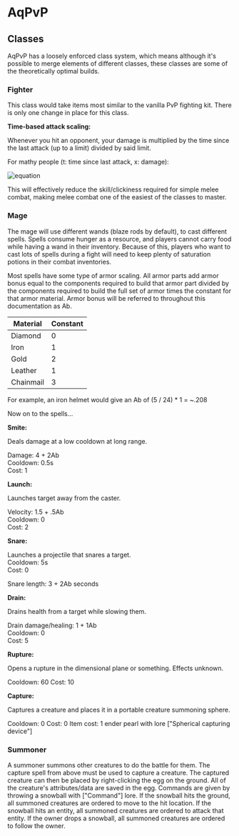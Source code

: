 # AqPvP

## Classes

AqPvP has a loosely enforced class system, which means although it's possible to merge elements of different classes, these classes are some of the theoretically optimal builds.

### Fighter

This class would take items most similar to the vanilla PvP fighting kit. There is only one change in place for this class.

**Time-based attack scaling:**

Whenever you hit an opponent, your damage is multiplied by the time since the last attack (up to a limit) divided by said limit.

For mathy people (t: time since last attack, x: damage):

![equation](http://i.imgur.com/pOtnt68.png)

This will effectively reduce the skill/clickiness required for simple melee combat, making melee combat one of the easiest of the classes to master.

### Mage

The mage will use different wands (blaze rods by default), to cast different spells. Spells consume hunger as a resource, and players cannot carry food while having a wand in their inventory. Because of this, players who want to cast lots of spells during a fight will need to keep plenty of saturation potions in their combat inventories.

Most spells have some type of armor scaling. All armor parts add armor bonus equal to the components required to build that armor part divided by the components required to build the full set of armor times the constant for that armor material. Armor bonus will be referred to throughout this documentation as Ab.

Material | Constant
--- | ---
Diamond | 0
Iron | 1
Gold | 2
Leather | 1
Chainmail | 3

For example, an iron helmet would give an Ab of (5 / 24) * 1 = ~.208

Now on to the spells...

**Smite:**

Deals damage at a low cooldown at long range.

Damage: 4 + 2Ab  
Cooldown: 0.5s  
Cost: 1

**Launch:**

Launches target away from the caster.

Velocity: 1.5 + .5Ab  
Cooldown: 0  
Cost: 2

**Snare:**

Launches a projectile that snares a target.  
Cooldown: 5s  
Cost: 0

Snare length: 3 + 2Ab seconds

**Drain:**

Drains health from a target while slowing them.

Drain damage/healing: 1 + 1Ab  
Cooldown: 0  
Cost: 5

**Rupture:**

Opens a rupture in the dimensional plane or something. Effects unknown.

Cooldown: 60
Cost: 10

**Capture:**

Captures a creature and places it in a portable creature summoning sphere.

Cooldown: 0
Cost: 0
Item cost: 1 ender pearl with lore ["Spherical capturing device"]

### Summoner

A summoner summons other creatures to do the battle for them. The capture spell from above must be used to capture a creature. The captured creature can then be placed by right-clicking the egg on the ground. All of the creature's attributes/data are saved in the egg. Commands are given by throwing a snowball with ["Command"] lore. If the snowball hits the ground, all summoned creatures are ordered to move to the hit location. If the snowball hits an entity, all summoned creatures are ordered to attack that entity. If the owner drops a snowball, all summoned creatures are ordered to follow the owner.
